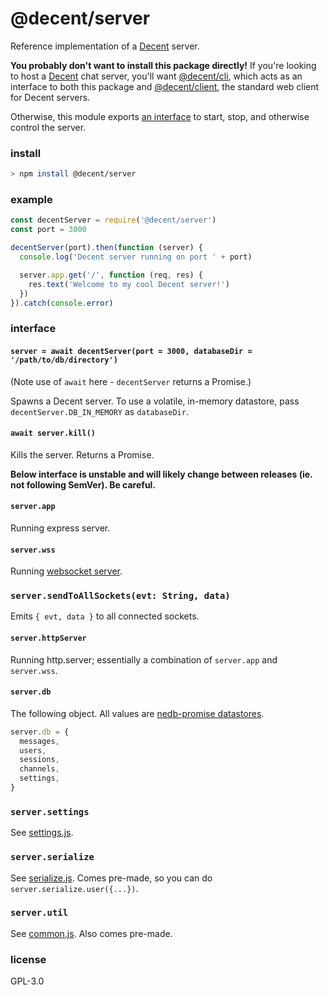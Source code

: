 # @decent/server
Reference implementation of a [Decent](https://github.com/decent-chat/decent) server.

**You probably don't want to install this package directly!** If you're looking to host a [Decent](https://github.com/decent-chat/decent) chat server, you'll want [@decent/cli](https://github.com/decent-chat/decent/tree/master/packages/cli), which acts as an interface to both this package and [@decent/client](https://github.com/decent-chat/decent/tree/master/packages/client), the standard web client for Decent servers.

Otherwise, this module exports [an interface](#interface) to start, stop, and otherwise control the server.

### install
```sh
> npm install @decent/server
```

### example
```js
const decentServer = require('@decent/server')
const port = 3000

decentServer(port).then(function (server) {
  console.log('Decent server running on port ' + port)

  server.app.get('/', function (req, res) {
    res.text('Welcome to my cool Decent server!')
  })
}).catch(console.error)
```

### interface

#### `server = await decentServer(port = 3000, databaseDir = '/path/to/db/directory')`
(Note use of `await` here - `decentServer` returns a Promise.)

Spawns a Decent server. To use a volatile, in-memory datastore, pass `decentServer.DB_IN_MEMORY` as `databaseDir`.

#### `await server.kill()`
Kills the server. Returns a Promise.

**Below interface is unstable and will likely change between releases (ie. not following SemVer). Be careful.**

#### `server.app`
Running express server.

#### `server.wss`
Running [websocket server](https://github.com/websockets/ws/blob/HEAD/doc/ws.md).

### `server.sendToAllSockets(evt: String, data)`
Emits `{ evt, data }` to all connected sockets.

#### `server.httpServer`
Running http.server; essentially a combination of `server.app` and `server.wss`.

#### `server.db`
The following object. All values are [nedb-promise datastores](https://npm.im/nedb-promise).
```js
server.db = {
  messages,
  users,
  sessions,
  channels,
  settings,
}
```

### `server.settings`
See [settings.js](https://github.com/decent-chat/decent/tree/master/packages/server/settings.js).

### `server.serialize`
See [serialize.js](https://github.com/decent-chat/decent/tree/master/packages/server/serialize.js). Comes pre-made, so you can do `server.serialize.user({...})`.

### `server.util`
See [common.js](https://github.com/decent-chat/decent/tree/master/packages/server/common.js). Also comes pre-made.

### license
GPL-3.0
